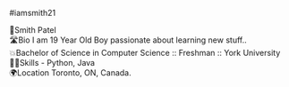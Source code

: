 #iamsmith21

🫡Smith Patel  
🛣️Bio I am 19 Year Old Boy passionate about learning new stuff..   
💥Bachelor of Science in Computer Science :: Freshman :: York University
🧑‍🎓Skills - Python, Java  
🌍Location Toronto, ON, Canada. 

